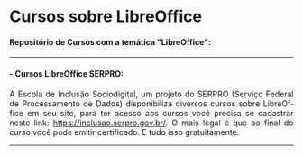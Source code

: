 <html>
<head>
	<meta http-equiv="content-type" content="text/html; charset=utf-8"/>
</head>
<body lang="pt-BR" dir="ltr">
<h1>Cursos sobre LibreOffice</h1>
<h4 class="western">Repositório de Cursos com a temática
&quot;LibreOffice&quot;:</h4>
<hr/>

<h4 class="western">- Cursos LibreOffice SERPRO:</h4>
<p align="justify">A Escola de Inclusão Sociodigital, um projeto do
SERPRO (Serviço Federal de Processamento de Dados) disponibiliza
diversos cursos sobre LibreOffice em seu site, para ter acesso aos
cursos você precisa se cadastrar neste link:
<a href="https://inclusao.serpro.gov.br/">https://inclusao.serpro.gov.br/</a>.
O mais legal é que ao final do curso você pode emitir certificado.
E tudo isso gratuitamente. 
</p>
<hr/>

<h4 class="western" align="justify"><br/>
<br/>

</h4>
</body>
</html>

